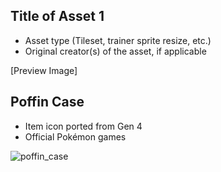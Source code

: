## Title of Asset 1
- Asset type (Tileset, trainer sprite resize, etc.)
- Original creator(s) of the asset, if applicable

[Preview Image]

## Poffin Case
- Item icon ported from Gen 4
- Official Pokémon games

![poffin_case](https://github.com/Pawkkie/Team-Aquas-Asset-Repo/assets/61265402/d47e71ca-825e-4f90-b68c-678fc9ce2f1b)

